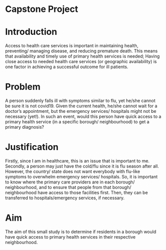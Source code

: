 # Capstone Project

# Introduction

Access to health care services is important in maintaining health, preventing/ managing disease, and reducing premature death. This means that availability and timely use of primary health services is needed; Having close access to needed health care services (or geographic availability) is one factor in achieving a successful outcome for ill patients.

# Problem

A person suddenly falls ill with symptoms similar to flu, yet he/she cannot be sure it is not covid19. Given the current health, he/she cannot wait for a doctor’s appointment, but the emergency services/ hospitals might not be necessary (yet!). In such an event, would this person have quick access to a primary health service (in a specific borough/ neighbourhood) to get a primary diagnosis?

# Justification

Firstly, since I am in healthcare, this is an issue that is important to me. Secondly, a person may just have the cold/flu since it is flu season after all. However, the country/ state does not want everybody with flu-like symptoms to overwhelm emergency services/ hospitals. So, it is important to know where the primary care providers are in each borough/ neighbourhood, and to ensure that people from that borough/ neighbourhood have access to those facilities first. Then, they can be transferred to hospitals/emergency services, if necessary.

# Aim

The aim of this small study is to determine if residents in a borough would have quick access to primary health services in their respective neighbourhood.

